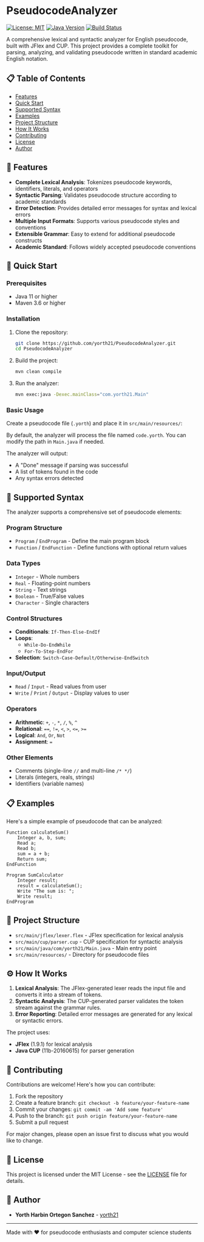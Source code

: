 # PseudocodeAnalyzer

[![License: MIT](https://img.shields.io/badge/License-MIT-yellow.svg)](https://opensource.org/licenses/MIT)
[![Java Version](https://img.shields.io/badge/Java-11+-orange.svg)](https://www.oracle.com/java/)
[![Build Status](https://img.shields.io/badge/Build-Passing-brightgreen.svg)]()

A comprehensive lexical and syntactic analyzer for English pseudocode, built with JFlex and CUP. This project provides a complete toolkit for parsing, analyzing, and validating pseudocode written in standard academic English notation.

## 📋 Table of Contents

- [Features](#-features)
- [Quick Start](#-quick-start)
- [Supported Syntax](#-supported-syntax)
- [Examples](#-examples)
- [Project Structure](#-project-structure)
- [How It Works](#-how-it-works)
- [Contributing](#-contributing)
- [License](#-license)
- [Author](#-author)

## 🎯 Features

- **Complete Lexical Analysis**: Tokenizes pseudocode keywords, identifiers, literals, and operators
- **Syntactic Parsing**: Validates pseudocode structure according to academic standards
- **Error Detection**: Provides detailed error messages for syntax and lexical errors
- **Multiple Input Formats**: Supports various pseudocode styles and conventions
- **Extensible Grammar**: Easy to extend for additional pseudocode constructs
- **Academic Standard**: Follows widely accepted pseudocode conventions

## 🚀 Quick Start

### Prerequisites

- Java 11 or higher
- Maven 3.6 or higher

### Installation

1. Clone the repository:
    ```bash
    git clone https://github.com/yorth21/PseudocodeAnalyzer.git
    cd PseudocodeAnalyzer
    ```

2. Build the project:
    ```bash
    mvn clean compile
    ```

3. Run the analyzer:
    ```bash
    mvn exec:java -Dexec.mainClass="com.yorth21.Main"
    ```

### Basic Usage

Create a pseudocode file (`.yorth`) and place it in `src/main/resources/`:

By default, the analyzer will process the file named `code.yorth`. You can modify the path in `Main.java` if needed.

The analyzer will output:
- A "Done" message if parsing was successful
- A list of tokens found in the code
- Any syntax errors detected

## 📝 Supported Syntax

The analyzer supports a comprehensive set of pseudocode elements:

### Program Structure
- `Program` / `EndProgram` - Define the main program block
- `Function` / `EndFunction` - Define functions with optional return values

### Data Types
- `Integer` - Whole numbers
- `Real` - Floating-point numbers
- `String` - Text strings
- `Boolean` - True/False values
- `Character` - Single characters

### Control Structures
- **Conditionals**: `If-Then-Else-EndIf`
- **Loops**: 
  - `While-Do-EndWhile`
  - `For-To-Step-EndFor`
- **Selection**: `Switch-Case-Default/Otherwise-EndSwitch`

### Input/Output
- `Read` / `Input` - Read values from user
- `Write` / `Print` / `Output` - Display values to user

### Operators
- **Arithmetic**: `+`, `-`, `*`, `/`, `%`, `^`
- **Relational**: `==`, `!=`, `<`, `>`, `<=`, `>=`
- **Logical**: `And`, `Or`, `Not`
- **Assignment**: `=`

### Other Elements
- Comments (single-line `//` and multi-line `/* */`)
- Literals (integers, reals, strings)
- Identifiers (variable names)

## 📋 Examples

Here's a simple example of pseudocode that can be analyzed:

```
Function calculateSum()
    Integer a, b, sum;
    Read a;
    Read b;
    sum = a + b;
    Return sum;
EndFunction

Program SumCalculator
    Integer result;
    result = calculateSum();
    Write "The sum is: ";
    Write result;
EndProgram
```

## 📁 Project Structure

- `src/main/jflex/lexer.flex` - JFlex specification for lexical analysis
- `src/main/cup/parser.cup` - CUP specification for syntactic analysis
- `src/main/java/com/yorth21/Main.java` - Main entry point
- `src/main/resources/` - Directory for pseudocode files

## ⚙️ How It Works

1. **Lexical Analysis**: The JFlex-generated lexer reads the input file and converts it into a stream of tokens.
2. **Syntactic Analysis**: The CUP-generated parser validates the token stream against the grammar rules.
3. **Error Reporting**: Detailed error messages are generated for any lexical or syntactic errors.

The project uses:
- **JFlex** (1.9.1) for lexical analysis
- **Java CUP** (11b-20160615) for parser generation

## 🤝 Contributing

Contributions are welcome! Here's how you can contribute:

1. Fork the repository
2. Create a feature branch: `git checkout -b feature/your-feature-name`
3. Commit your changes: `git commit -am 'Add some feature'`
4. Push to the branch: `git push origin feature/your-feature-name`
5. Submit a pull request

For major changes, please open an issue first to discuss what you would like to change.

## 📄 License

This project is licensed under the MIT License - see the [LICENSE](LICENSE) file for details.

## 👤 Author

- **Yorth Harbin Ortegon Sanchez** - [yorth21](https://github.com/yorth21)

---

Made with ❤️ for pseudocode enthusiasts and computer science students
